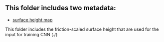 ## This folder includes two metadata: 
* [surface height map](surf_height_cnn)

This folder includes the friction-scaled surface height that are used for the input for training CNN (./)
